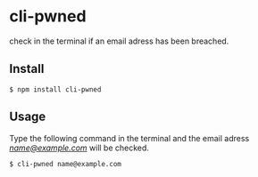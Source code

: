 # cli-pwned

check in the terminal if an email adress has been breached.
## Install

```
$ npm install cli-pwned 
```
## Usage

Type the following command in the terminal and the email adress *name@example.com* will be checked.
```
$ cli-pwned name@example.com
```
